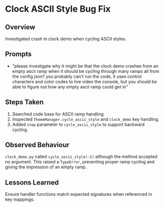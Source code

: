 # Clock ASCII Style Bug Fix

## Overview
Investigated crash in clock demo when cycling ASCII styles.

## Prompts
- "please investigate why it might be that the clock demo crashes from an empty ascii ramp when it should be cycling through many ramps all from the config json? you probably can't run the code, it uses control characters and color codes to live video the console, but you should be able to figure out how any empty ascii ramp could get in"

## Steps Taken
1. Searched code base for ASCII ramp handling.
2. Inspected `ThemeManager.cycle_ascii_style` and `clock_demo` key handling.
3. Added `step` parameter to `cycle_ascii_style` to support backward cycling.

## Observed Behaviour
`clock_demo.py` called `cycle_ascii_style(-1)` although the method accepted no argument. This raised a `TypeError`, preventing proper ramp cycling and giving the impression of an empty ramp.

## Lessons Learned
Ensure handler functions match expected signatures when referenced in key mappings.
